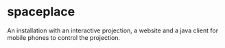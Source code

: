 spaceplace
==========

An installation with an interactive projection, a website and a java client for mobile phones to control the projection. 
